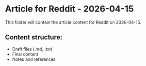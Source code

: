 # Article for Reddit - 2026-04-15

This folder will contain the article content for Reddit on 2026-04-15.

## Content structure:
- Draft files (.md, .txt)
- Final content
- Notes and references
